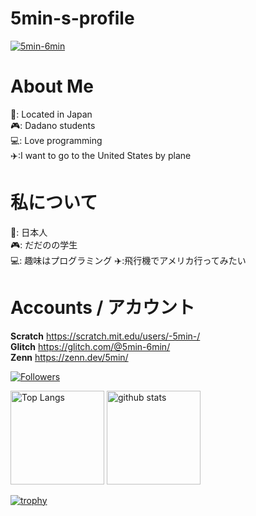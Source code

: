 # 5min-s-profile
<p align="left">
  <a href="https://github.com/5min-6min/"> <img src="https://komarev.com/ghpvc/?username=5min-6min" alt="5min-6min"> </a>
</p>

# About Me    
🗾: Located in Japan  
🎮: Dadano students  
💻: Love programming  
✈️:I want to go to the United States by plane  

# 私について  
🗾: 日本人  
🎮: だだのの学生  
💻: 趣味はプログラミング
✈️:飛行機でアメリカ行ってみたい  

# Accounts / アカウント  
**Scratch** https://scratch.mit.edu/users/-5min-/   
**Glitch** https://glitch.com/@5min-6min/  
**Zenn** https://zenn.dev/5min/  

[![Followers](https://badgen.org/img/zenn/5min/followers?style=flat)](https://zenn.dev/5min)

<p align="left"> 
  <img alt="Top Langs" height="150px" src="https://github-readme-stats.vercel.app/api/top-langs/?username=5min-6min&layout=compact&show_icons=true" />
  <img alt="github stats" height="150px" src="https://github-readme-stats.vercel.app/api?username=5min-6min" />
</p>

[![trophy](https://github-profile-trophy.vercel.app/?username=5min-6min&theme=darkhub&column=-1)](https://github.com/ryo-ma/github-profile-trophy)

